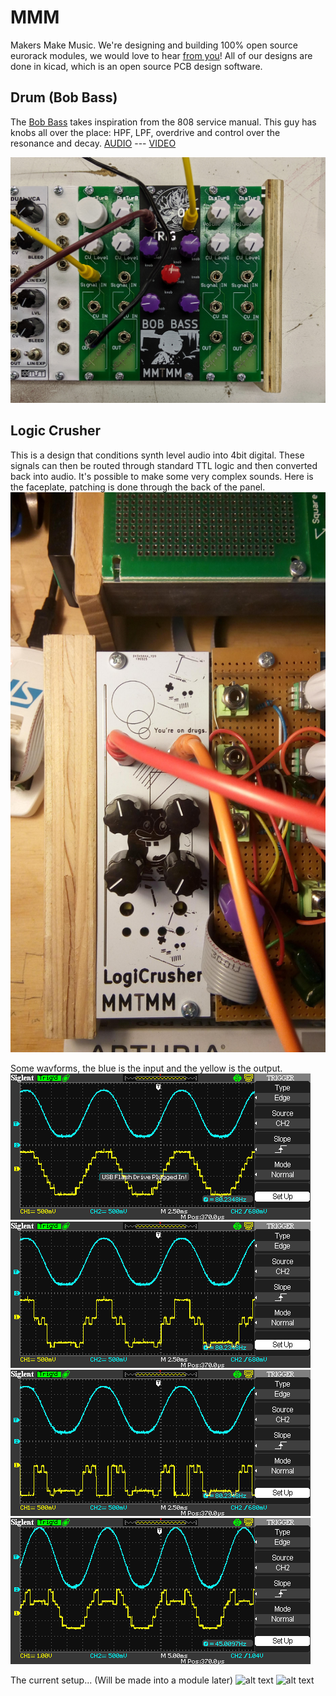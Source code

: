 # MMM 
Makers Make Music. We're designing and building 100% open source eurorack modules, we would love to hear [from you](https://docs.google.com/forms/d/e/1FAIpQLSeDmKGT8nFPX62po_9shZNs7qYtOch9zK6xhK_ntmRhs4zbUg/viewform?vc=0&c=0&w=1)! All of our designs are done in kicad, which is an open source PCB design software.

## Drum (Bob Bass)
The [Bob Bass](https://github.com/Machine-Hum/MMTMM/tree/master/DrumModule) takes inspiration from the 808 service manual. This guy has knobs all over the place: HPF, LPF, overdrive and control over the resonance and decay. [AUDIO](https://drive.google.com/file/d/1c2VHwUoPN1qcCgDcaHPTnX8EYp0KqyGa/view?usp=sharing) --- [VIDEO](https://www.youtube.com/watch?v=IFoyo2GT42M)

![alt text](DrumModule/images/BobBass.jpg)

## Logic Crusher
This is a design that conditions synth level audio into 4bit digital. These signals can then be routed through standard TTL logic and then converted back into audio. It's possible to make some very complex sounds. Here is the faceplate, patching is done through the back of the panel. 
![alt text](logiCrusher/Images/FacePlate.JPG)

Some wavforms, the blue is the input and the yellow is the output. <br>
![alt text](logiCrusher/Images/SDS00001.BMP)
![alt text](logiCrusher/Images/SDS00002.BMP)
![alt text](logiCrusher/Images/SDS00003.BMP)
![alt text](logiCrusher/Images/SDS00006.BMP)

The current setup... (Will be made into a module later)
![alt text](logiCrusher/Images/IMG_0185.JPG)
![alt text](logiCrusher/Images/IMG_0186.JPG)
